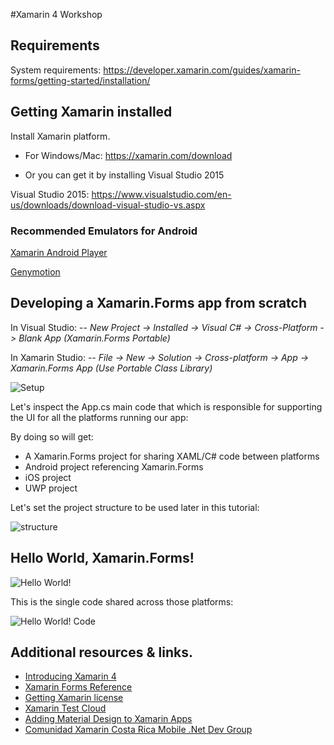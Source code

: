 
#Xamarin 4 Workshop

## Requirements

System requirements: 
https://developer.xamarin.com/guides/xamarin-forms/getting-started/installation/

## Getting Xamarin installed
Install Xamarin platform.

- For Windows/Mac: https://xamarin.com/download

- Or you can get it by installing Visual Studio 2015

Visual Studio 2015: https://www.visualstudio.com/en-us/downloads/download-visual-studio-vs.aspx

### Recommended Emulators for Android
[Xamarin Android Player](https://xamarin.com/android-player)

[Genymotion](https://www.genymotion.com/#!/download)

## Developing a Xamarin.Forms app from scratch

In Visual Studio:
-- *New Project -> Installed -> Visual C# -> Cross-Platform -> Blank App (Xamarin.Forms Portable)*

In Xamarin Studio:
-- *File -> New -> Solution -> Cross-platform -> App -> Xamarin.Forms App (Use Portable Class Library)*

![Setup](://stvansolano.github.io/2016/01/04/Workshop-de-Xamarin-4-en-BrainStation/setup.png)

Let's inspect the App.cs main code that which is responsible for supporting the UI for all the platforms running our app:

By doing so will get:
- A Xamarin.Forms project for sharing XAML/C# code between platforms
- Android project referencing Xamarin.Forms
- iOS project
- UWP project

Let's set the project structure to be used later in this tutorial:

![structure](://stvansolano.github.io/2016/01/04/Workshop-de-Xamarin-4-en-BrainStation/structure.png)

## Hello World, Xamarin.Forms!

![Hello World!](://stvansolano.github.io/2016/01/04/Workshop-de-Xamarin-4-en-BrainStation/hellowWorld.png)

This is the single code shared across those platforms:

![Hello World! Code](://stvansolano.github.io/2016/01/04/Workshop-de-Xamarin-4-en-BrainStation/helloWorldCode.png)

## Additional resources & links.
- [Introducing Xamarin 4](https://blog.xamarin.com/introducing-xamarin-4/)
- [Xamarin Forms Reference](https://developer.xamarin.com/guides/xamarin-forms/controls/)
- [Getting Xamarin license](https://developer.xamarin.com/guides/cross-platform/getting_started/beginning_a_xamarin_trial/)
- [Xamarin Test Cloud](https://testcloud.xamarin.com/)
- [Adding Material Design to Xamarin Apps](https://blog.xamarin.com/introduction-to-android-material-design/)
- [Comunidad Xamarin Costa Rica Mobile .Net Dev Group](http://xamarin.meetup.com/es-ES/)